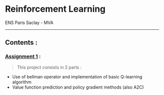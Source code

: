 # Reinforcement Learning
ENS Paris Saclay - MVA

---
## Contents :
### <u>Assignment 1</u> : 
>This project consists in 2 parts : 
* Use of bellman operator and implementation of basic Q-learning algorithm
* Value function prediction and policy gradient methods (also A2C)
